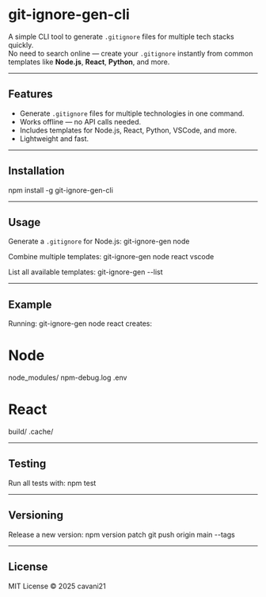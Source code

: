 # git-ignore-gen-cli

A simple CLI tool to generate `.gitignore` files for multiple tech stacks quickly.  
No need to search online — create your `.gitignore` instantly from common templates like **Node.js**, **React**, **Python**, and more.

---

## Features
- Generate `.gitignore` files for multiple technologies in one command.
- Works offline — no API calls needed.
- Includes templates for Node.js, React, Python, VSCode, and more.
- Lightweight and fast.

---

## Installation
npm install -g git-ignore-gen-cli

---

## Usage

Generate a `.gitignore` for Node.js:
git-ignore-gen node

Combine multiple templates:
git-ignore-gen node react vscode

List all available templates:
git-ignore-gen --list

---

## Example
Running:
git-ignore-gen node react
creates:
# Node
node_modules/
npm-debug.log
.env

# React
build/
.cache/

---

## Testing
Run all tests with:
npm test

---

## Versioning
Release a new version:
npm version patch
git push origin main --tags

---

## License
MIT License © 2025 cavani21
